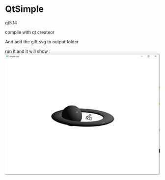 # QtSimple
qt5.14

compile with qt createor

And add the gift.svg to output folder

run it and it will show :
<img src = './runWindow.png'></img>
